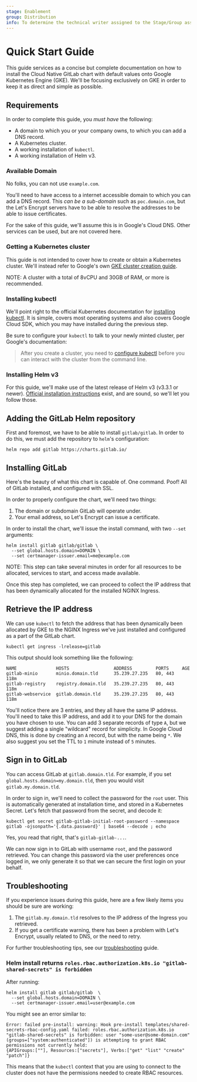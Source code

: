 ```yaml
---
stage: Enablement
group: Distribution
info: To determine the technical writer assigned to the Stage/Group associated with this page, see https://about.gitlab.com/handbook/engineering/ux/technical-writing/#designated-technical-writers
---
```


# Quick Start Guide

This guide services as a concise but complete documentation on how to install the
Cloud Native GitLab chart with default values onto Google Kubernetes Engine (GKE).
We'll be focusing exclusively on GKE in order to keep it as direct and simple as possible.

## Requirements

In order to complete this guide, you _must have_ the following:

- A domain to which you or your company owns, to which you can add a DNS record.
- A Kubernetes cluster.
- A working installation of `kubectl`.
- A working installation of Helm v3.

### Available Domain

No folks, you can not use `example.com`.

You'll need to have access to a internet accessible domain to which you can add
a DNS record. This _can be a sub-domain_ such as `poc.domain.com`, but the
Let's Encrypt servers have to be able to resolve the addresses to be able to
issue certificates.

For the sake of this guide, we'll assume this is in Google's Cloud DNS. Other
services can be used, but are not covered here.

### Getting a Kubernetes cluster

This guide is not intended to cover how to create or obtain a Kubernetes cluster.
We'll instead refer to Google's own [GKE cluster creation guide](https://cloud.google.com/kubernetes-engine/docs/how-to/creating-a-zonal-cluster).

NOTE:
A cluster with a total of 8vCPU and 30GB of RAM, or more is recommended.

### Installing kubectl

We'll point right to the official Kubernetes documentation for
[installing kubectl](https://kubernetes.io/docs/tasks/tools/).
It is simple, covers most operating systems and also covers Google
Cloud SDK, which you may have installed during the previous step.

Be sure to configure your `kubectl` to talk to your newly minted cluster, per
Google's documentation:

> After you create a cluster, you need to [configure kubectl](https://cloud.google.com/kubernetes-engine/docs/how-to/cluster-access-for-kubectl#generate_kubeconfig_entry) before you can interact with the cluster from the command line.

### Installing Helm v3

For this guide, we'll make use of the latest release of Helm v3 (v3.3.1 or newer).
[Official installation instructions](https://helm.sh/docs/intro/install/)
exist, and are sound, so we'll let you follow those.

## Adding the GitLab Helm repository

First and foremost, we have to be able to install `gitlab/gitlab`. In order
to do this, we must add the repository to `helm`'s configuration:

```shell
helm repo add gitlab https://charts.gitlab.io/
```

## Installing GitLab

Here's the beauty of what this chart is capable of. One command. Poof! All
of GitLab installed, and configured with SSL.

In order to properly configure the chart, we'll need two things:

1. The domain or subdomain GitLab will operate under.
1. Your email address, so Let's Encrypt can issue a certificate.

In order to install the chart, we'll issue the install command, with two
`--set` arguments:

```shell
helm install gitlab gitlab/gitlab \
  --set global.hosts.domain=DOMAIN \
  --set certmanager-issuer.email=me@example.com
```

NOTE:
This step can take several minutes in order for all resources
to be allocated, services to start, and access made available.

Once this step has completed, we can proceed to collect the IP address that has
been dynamically allocated for the installed NGINX Ingress.

## Retrieve the IP address

We can use `kubectl` to fetch the address that has been dynamically been
allocated by GKE to the NGINX Ingress we've just installed and configured as
a part of the GitLab chart.

```shell
kubectl get ingress -lrelease=gitlab
```

This output should look something like the following:

```plaintext
NAME               HOSTS                 ADDRESS         PORTS     AGE
gitlab-minio       minio.domain.tld      35.239.27.235   80, 443   118m
gitlab-registry    registry.domain.tld   35.239.27.235   80, 443   118m
gitlab-webservice  gitlab.domain.tld     35.239.27.235   80, 443   118m
```

You'll notice there are 3 entries, and they all have the same IP address.
You'll need to take this IP address, and add it to your DNS for the domain
you have chosen to use. You can add 3 separate records of type `A`, but we
suggest adding a single "wildcard" record for simplicity. In Google Cloud DNS,
this is done by creating an `A` record, but with the name being `*`. We also
suggest you set the TTL to `1` minute instead of `5` minutes.

## Sign in to GitLab

You can access GitLab at `gitlab.domain.tld`. For example, if you set
`global.hosts.domain=my.domain.tld`, then you would visit `gitlab.my.domain.tld`.

In order to sign in, we'll need to collect the password for the `root` user.
This is automatically generated at installation time, and stored in a Kubernetes
Secret. Let's fetch that password from the secret, and decode it:

```shell
kubectl get secret gitlab-gitlab-initial-root-password --namespace gitlab -ojsonpath='{.data.password}' | base64 --decode ; echo
```

Yes, you read that right, that's `gitlab-gitlab-...`.

We can now sign in to GitLab with username `root`, and the password retrieved.
You can change this password via the user preferences once logged in, we only
generate it so that we can secure the first login on your behalf.

## Troubleshooting

If you experience issues during this guide, here are a few likely items you should
be sure are working:

1. The `gitlab.my.domain.tld` resolves to the IP address of the Ingress you retrieved.
1. If you get a certificate warning, there has been a problem with Let's Encrypt,
usually related to DNS, or the need to retry.

For further troubleshooting tips, see our [troubleshooting](../troubleshooting/index.md) guide.

### Helm install returns `roles.rbac.authorization.k8s.io "gitlab-shared-secrets" is forbidden`

After running:

```shell
helm install gitlab gitlab/gitlab  \
  --set global.hosts.domain=DOMAIN \
  --set certmanager-issuer.email=user@example.com
```

You might see an error similar to:

```shell
Error: failed pre-install: warning: Hook pre-install templates/shared-secrets-rbac-config.yaml failed: roles.rbac.authorization.k8s.io "gitlab-shared-secrets" is forbidden: user "some-user@some-domain.com" (groups=["system:authenticated"]) is attempting to grant RBAC permissions not currently held:
{APIGroups:[""], Resources:["secrets"], Verbs:["get" "list" "create" "patch"]}
```

This means that the `kubectl` context that you are using to connect to the cluster
does not have the permissions needed to create RBAC resources.

